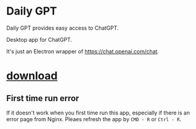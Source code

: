 # Daily GPT

Daily GPT provides easy access to ChatGPT.

Desktop app for ChatGPT.

It's just an Electron wrapper of https://chat.openai.com/chat.


# [download](https://github.com/tylerlong/daily-gpt-app/releases)


## First time run error

If it doesn't work when you first time run this app, especially if there is an error page from Nginx. Pleaes refresh the app by `CMD - R` or `Ctrl - R`.
